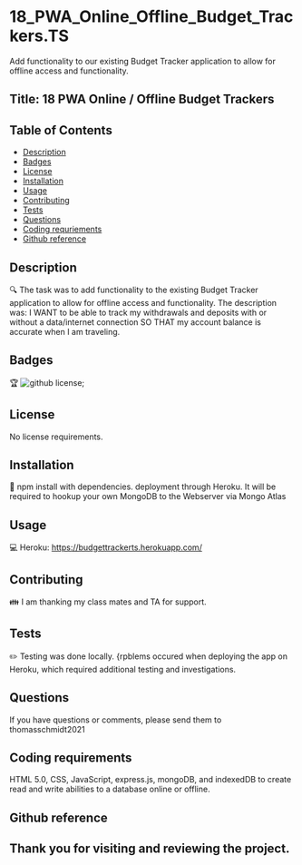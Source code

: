 # 18_PWA_Online_Offline_Budget_Trackers.TS
Add functionality to our existing Budget Tracker application to allow for offline access and functionality.

## Title: 18 PWA Online / Offline Budget Trackers

## Table of Contents
- [Description](#description)
- [Badges](#badges)
- [License](#license)
- [Installation](#installation)
- [Usage](#usage)
- [Contributing](#contributing)
- [Tests](#tests)
- [Questions](#questions)
- [Coding requriements](#languages)
- [Github reference](#github)


## Description
🔍 The task was to add functionality to the existing Budget Tracker application to allow for offline access and functionality.
The description was: I WANT to be able to track my withdrawals and deposits with or without a data/internet connection SO THAT my account balance is accurate when I am traveling.

## Badges
🏆 ![github license](https://img.shields.io/badge/license-MIT-blue.svg);


## License
No license requirements.


## Installation
💾 npm install with dependencies. deployment through Heroku. It will be required to hookup your own MongoDB to the Webserver via Mongo Atlas


## Usage
💻 Heroku: https://budgettrackerts.herokuapp.com/


## Contributing
👪 I am thanking my class mates and TA for support. 


## Tests
✏️ Testing was done locally. {rpblems occured when deploying the app on Heroku, which required additional testing and investigations.


## Questions
If you have questions or comments, please send them to thomasschmidt2021


## Coding requirements
HTML 5.0, CSS, JavaScript, express.js, mongoDB, and indexedDB to create read and write abilities to a database online or offline.

## Github reference 



Thank you for visiting and reviewing the project. 
---
